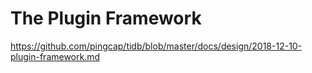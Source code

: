 # The Plugin Framework

https://github.com/pingcap/tidb/blob/master/docs/design/2018-12-10-plugin-framework.md
